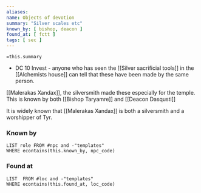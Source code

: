 ```yaml
---
aliases: 
name: Objects of devotion
summary: "Silver scales etc"
known_by: [ bishop, deacon ]
found_at: [ fctt ]
tags: [ sec ]
---
```

`=this.summary`
- DC 10 Invest - anyone who has seen the [[Silver sacrificial tools]] in the [[Alchemists house]] can tell that these have been made by the same person.

[[Malerakas Xandax]], the silversmith made these especially for the temple.
This is known by both [[Bishop Taryamre]] and [[Deacon Dasqusti]]

It is widely known that [[Malerakas Xandax]] is both a silversmith and a worshipper of Tyr.

### Known by
```dataview
LIST role FROM #npc and -"templates"
WHERE econtains(this.known_by, npc_code)
```

### Found at
```dataview
LIST  FROM #loc and -"templates"
WHERE econtains(this.found_at, loc_code)
```
